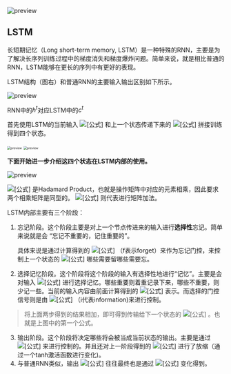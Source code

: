 ![preview](https://pic4.zhimg.com/v2-f716c816d46792b867a6815c278f11cb_r.jpg)

## LSTM

长短期记忆（Long short-term memory, LSTM）是一种特殊的RNN，主要是为了解决长序列训练过程中的梯度消失和梯度爆炸问题。简单来说，就是相比普通的RNN，LSTM能够在更长的序列中有更好的表现。



LSTM结构（图右）和普通RNN的主要输入输出区别如下所示。

![preview](https://pic4.zhimg.com/v2-e4f9851cad426dfe4ab1c76209546827_r.jpg)

RNN中的$h^t$对应LSTM中的$c^t$

首先使用LSTM的当前输入 ![[公式]](https://www.zhihu.com/equation?tex=x^t) 和上一个状态传递下来的 ![[公式]](https://www.zhihu.com/equation?tex=h^{t-1}) 拼接训练得到四个状态。

<img src="https://pic4.zhimg.com/v2-15c5eb554f843ec492579c6d87e1497b_r.jpg" alt="preview" style="zoom:50%;" />

<img src="https://pic1.zhimg.com/v2-d044fd0087e1df5d2a1089b441db9970_r.jpg" alt="preview" style="zoom:50%;" />

**下面开始进一步介绍这四个状态在LSTM内部的使用。**

![preview](https://pic2.zhimg.com/v2-556c74f0e025a47fea05dc0f76ea775d_r.jpg)

![[公式]](https://www.zhihu.com/equation?tex=\odot) 是Hadamard Product，也就是操作矩阵中对应的元素相乘，因此要求两个相乘矩阵是同型的。 ![[公式]](https://www.zhihu.com/equation?tex=\oplus) 则代表进行矩阵加法。



LSTM内部主要有三个阶段：

1. 忘记阶段。这个阶段主要是对上一个节点传进来的输入进行**选择性**忘记。简单来说就是会 “忘记不重要的，记住重要的”。

    具体来说是通过计算得到的 ![[公式]](https://www.zhihu.com/equation?tex=z^f) （f表示forget）来作为忘记门控，来控制上一个状态的 ![[公式]](https://www.zhihu.com/equation?tex=c^{t-1}) 哪些需要留哪些需要忘。

2. 选择记忆阶段。这个阶段将这个阶段的输入有选择性地进行“记忆”。主要是会对输入 ![[公式]](https://www.zhihu.com/equation?tex=x^t) 进行选择记忆。哪些重要则着重记录下来，哪些不重要，则少记一些。当前的输入内容由前面计算得到的 ![[公式]](https://www.zhihu.com/equation?tex=z+) 表示。而选择的门控信号则是由 ![[公式]](https://www.zhihu.com/equation?tex=z^i) （i代表information)来进行控制。

> 将上面两步得到的结果相加，即可得到传输给下一个状态的 ![[公式]](https://www.zhihu.com/equation?tex=c^t) 。也就是上图中的第一个公式。

3. 输出阶段。这个阶段将决定哪些将会被当成当前状态的输出。主要是通过 ![[公式]](https://www.zhihu.com/equation?tex=z^o) 来进行控制的。并且还对上一阶段得到的 ![[公式]](https://www.zhihu.com/equation?tex=c^o) 进行了放缩（通过一个tanh激活函数进行变化)。
3. 与普通RNN类似，输出 ![[公式]](https://www.zhihu.com/equation?tex=y^t) 往往最终也是通过 ![[公式]](https://www.zhihu.com/equation?tex=h^t) 变化得到。